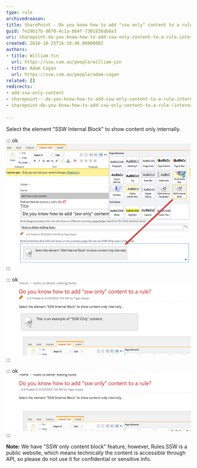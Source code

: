```yaml
---
type: rule
archivedreason: 
title: SharePoint - Do you know how to add "ssw only" content to a rule? (internal only)
guid: 7e29b17b-d870-4c1a-bb4f-7301838ab8a3
uri: sharepoint-do-you-know-how-to-add-ssw-only-content-to-a-rule-internal-only
created: 2016-10-25T16:10:46.0000000Z
authors:
- title: William Yin
  url: https://ssw.com.au/people/william-yin
- title: Adam Cogan
  url: https://ssw.com.au/people/adam-cogan
related: []
redirects:
- add-ssw-only-content
- sharepoint---do-you-know-how-to-add-ssw-only-content-to-a-rule-internal-only
- sharepoint-do-you-know-how-to-add-ssw-only-content-to-a-rule-(internal-only)

---
```


Select the element "SSW Internal Block" to show content only internally.


<!--endintro-->


::: ok  
![Figure: Use this "SSW Internal Block" style to insert a section for "SSW Only" content](internal-only.jpg)  
:::


::: ok  
![Figure: When signed in, you can see "ssw only" content](ssw-only-signedin.jpg)  
:::


::: ok  
![Figure: When signed off, you cannot  see "ssw only" content](ssw-only-signedoff.jpg)  
:::

**Note:** We have "SSW only content block" feature, however, Rules.SSW is a public website, which means technically the content is accessible through API, so please do not use it for confidential or sensitive info.
